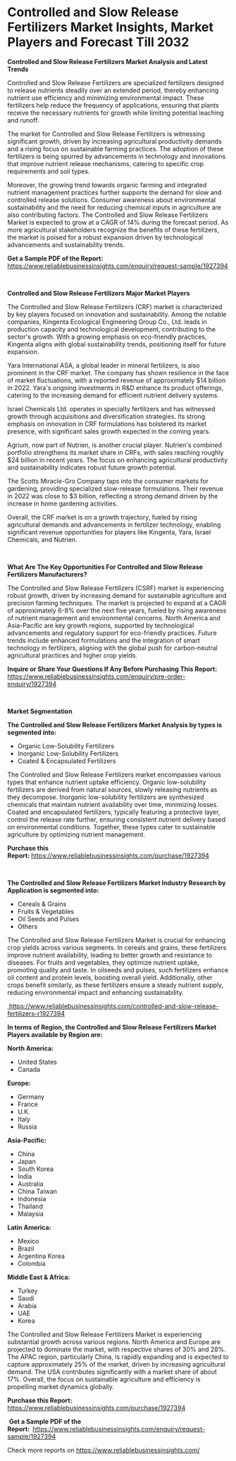 <p><h1>Controlled and Slow Release Fertilizers Market Insights, Market Players and Forecast Till 2032</h1></p><p><strong>Controlled and Slow Release Fertilizers Market Analysis and Latest Trends</strong></p>
<p><p>Controlled and Slow Release Fertilizers are specialized fertilizers designed to release nutrients steadily over an extended period, thereby enhancing nutrient use efficiency and minimizing environmental impact. These fertilizers help reduce the frequency of applications, ensuring that plants receive the necessary nutrients for growth while limiting potential leaching and runoff.</p><p>The market for Controlled and Slow Release Fertilizers is witnessing significant growth, driven by increasing agricultural productivity demands and a rising focus on sustainable farming practices. The adoption of these fertilizers is being spurred by advancements in technology and innovations that improve nutrient release mechanisms, catering to specific crop requirements and soil types. </p><p>Moreover, the growing trend towards organic farming and integrated nutrient management practices further supports the demand for slow and controlled release solutions. Consumer awareness about environmental sustainability and the need for reducing chemical inputs in agriculture are also contributing factors. The Controlled and Slow Release Fertilizers Market is expected to grow at a CAGR of 14% during the forecast period. As more agricultural stakeholders recognize the benefits of these fertilizers, the market is poised for a robust expansion driven by technological advancements and sustainability trends.</p></p>
<p><strong>Get a Sample PDF of the Report:&nbsp;</strong> <a href="https://www.reliablebusinessinsights.com/enquiry/request-sample/1927394?utm_campaign=1877&utm_medium=2&utm_source=Github&utm_content=ia&utm_term=15012025&utm_id=controlled-and-slow-release-fertilizers">https://www.reliablebusinessinsights.com/enquiry/request-sample/1927394</a></p>
<p>&nbsp;</p>
<p><strong>Controlled and Slow Release Fertilizers Major Market Players</strong></p>
<p><p>The Controlled and Slow Release Fertilizers (CRF) market is characterized by key players focused on innovation and sustainability. Among the notable companies, Kingenta Ecological Engineering Group Co., Ltd. leads in production capacity and technological development, contributing to the sector's growth. With a growing emphasis on eco-friendly practices, Kingenta aligns with global sustainability trends, positioning itself for future expansion.</p><p>Yara International ASA, a global leader in mineral fertilizers, is also prominent in the CRF market. The company has shown resilience in the face of market fluctuations, with a reported revenue of approximately $14 billion in 2022. Yara's ongoing investments in R&D enhance its product offerings, catering to the increasing demand for efficient nutrient delivery systems.</p><p>Israel Chemicals Ltd. operates in specialty fertilizers and has witnessed growth through acquisitions and diversification strategies. Its strong emphasis on innovation in CRF formulations has bolstered its market presence, with significant sales growth expected in the coming years.</p><p>Agrium, now part of Nutrien, is another crucial player. Nutrien's combined portfolio strengthens its market share in CRFs, with sales reaching roughly $24 billion in recent years. The focus on enhancing agricultural productivity and sustainability indicates robust future growth potential.</p><p>The Scotts Miracle-Gro Company taps into the consumer markets for gardening, providing specialized slow-release formulations. Their revenue in 2022 was close to $3 billion, reflecting a strong demand driven by the increase in home gardening activities.</p><p>Overall, the CRF market is on a growth trajectory, fueled by rising agricultural demands and advancements in fertilizer technology, enabling significant revenue opportunities for players like Kingenta, Yara, Israel Chemicals, and Nutrien.</p></p>
<p>&nbsp;</p>
<p><strong>What Are The Key Opportunities For Controlled and Slow Release Fertilizers Manufacturers?</strong></p>
<p><p>The Controlled and Slow Release Fertilizers (CSRF) market is experiencing robust growth, driven by increasing demand for sustainable agriculture and precision farming techniques. The market is projected to expand at a CAGR of approximately 6-8% over the next five years, fueled by rising awareness of nutrient management and environmental concerns. North America and Asia-Pacific are key growth regions, supported by technological advancements and regulatory support for eco-friendly practices. Future trends include enhanced formulations and the integration of smart technology in fertilizers, aligning with the global push for carbon-neutral agricultural practices and higher crop yields.</p></p>
<p><strong>Inquire or Share Your Questions If Any Before Purchasing This Report:</strong> <a href="https://www.reliablebusinessinsights.com/enquiry/pre-order-enquiry/1927394?utm_campaign=1877&utm_medium=2&utm_source=Github&utm_content=ia&utm_term=15012025&utm_id=controlled-and-slow-release-fertilizers">https://www.reliablebusinessinsights.com/enquiry/pre-order-enquiry/1927394</a></p>
<p>&nbsp;</p>
<p><strong>Market Segmentation</strong></p>
<p><strong>The Controlled and Slow Release Fertilizers Market Analysis by types is segmented into:</strong></p>
<p><ul><li>Organic Low-Solubility Fertilizers</li><li>Inorganic Low-Solubility Fertilizers</li><li>Coated & Encapsulated Fertilizers</li></ul></p>
<p><p>The Controlled and Slow Release Fertilizers market encompasses various types that enhance nutrient uptake efficiency. Organic low-solubility fertilizers are derived from natural sources, slowly releasing nutrients as they decompose. Inorganic low-solubility fertilizers are synthesized chemicals that maintain nutrient availability over time, minimizing losses. Coated and encapsulated fertilizers, typically featuring a protective layer, control the release rate further, ensuring consistent nutrient delivery based on environmental conditions. Together, these types cater to sustainable agriculture by optimizing nutrient management.</p></p>
<p><strong>Purchase this Report:&nbsp;</strong><a href="https://www.reliablebusinessinsights.com/purchase/1927394?utm_campaign=1877&utm_medium=2&utm_source=Github&utm_content=ia&utm_term=15012025&utm_id=controlled-and-slow-release-fertilizers">https://www.reliablebusinessinsights.com/purchase/1927394</a></p>
<p>&nbsp;</p>
<p><strong>The Controlled and Slow Release Fertilizers Market Industry Research by Application is segmented into:</strong></p>
<p><ul><li>Cereals & Grains</li><li>Fruits & Vegetables</li><li>Oil Seeds and Pulses</li><li>Others</li></ul></p>
<p><p>The Controlled and Slow Release Fertilizers Market is crucial for enhancing crop yields across various segments. In cereals and grains, these fertilizers improve nutrient availability, leading to better growth and resistance to diseases. For fruits and vegetables, they optimize nutrient uptake, promoting quality and taste. In oilseeds and pulses, such fertilizers enhance oil content and protein levels, boosting overall yield. Additionally, other crops benefit similarly, as these fertilizers ensure a steady nutrient supply, reducing environmental impact and enhancing sustainability.</p></p>
<p><a href="https://www.reliablebusinessinsights.com/controlled-and-slow-release-fertilizers-r1927394?utm_campaign=1877&utm_medium=2&utm_source=Github&utm_content=ia&utm_term=15012025&utm_id=controlled-and-slow-release-fertilizers">&nbsp;https://www.reliablebusinessinsights.com/controlled-and-slow-release-fertilizers-r1927394</a></p>
<p><strong>In terms of Region, the Controlled and Slow Release Fertilizers Market Players available by Region are:</strong></p>
<p>
    <p> <strong> North America: </strong>
        <ul>
            <li>United States</li>
            <li>Canada</li>
        </ul>
        </p> 
    <p> <strong> Europe: </strong>
        <ul>
            <li>Germany</li>
            <li>France</li>
            <li>U.K.</li>
            <li>Italy</li>
            <li>Russia</li>
        </ul>
        </p> 
    <p> <strong> Asia-Pacific: </strong>
        <ul>
            <li>China</li>
            <li>Japan</li>
            <li>South Korea</li>
            <li>India</li>
            <li>Australia</li>
            <li>China Taiwan</li>
            <li>Indonesia</li>
            <li>Thailand</li>
            <li>Malaysia</li>
        </ul>
        </p> 
    <p> <strong> Latin America: </strong>
        <ul>
            <li>Mexico</li>
            <li>Brazil</li>
            <li>Argentina Korea</li>
            <li>Colombia</li>
        </ul>
        </p> 
    <p> <strong> Middle East & Africa: </strong>
        <ul>
            <li>Turkey</li>
            <li>Saudi</li>
            <li>Arabia</li>
            <li>UAE</li>
            <li>Korea</li>
        </ul>
    </p>
    </p>
<p><p>The Controlled and Slow Release Fertilizers Market is experiencing substantial growth across various regions. North America and Europe are projected to dominate the market, with respective shares of 30% and 28%. The APAC region, particularly China, is rapidly expanding and is expected to capture approximately 25% of the market, driven by increasing agricultural demand. The USA contributes significantly with a market share of about 17%. Overall, the focus on sustainable agriculture and efficiency is propelling market dynamics globally.</p></p>
<p><strong>Purchase this Report: </strong><a href="https://www.reliablebusinessinsights.com/purchase/1927394?utm_campaign=1877&utm_medium=2&utm_source=Github&utm_content=ia&utm_term=15012025&utm_id=controlled-and-slow-release-fertilizers">https://www.reliablebusinessinsights.com/purchase/1927394</a></p>
<p>&nbsp;<strong>Get a Sample PDF of the Report:&nbsp;&nbsp;</strong><a href="https://www.reliablebusinessinsights.com/enquiry/request-sample/1927394?utm_campaign=1877&utm_medium=2&utm_source=Github&utm_content=ia&utm_term=15012025&utm_id=controlled-and-slow-release-fertilizers">https://www.reliablebusinessinsights.com/enquiry/request-sample/1927394</a></p>
<p><strong></strong></p>
<p>Check more reports on <a href="https://www.reliablebusinessinsights.com/?utm_campaign=1877&utm_medium=2&utm_source=Github&utm_content=ia&utm_term=15012025&utm_id=controlled-and-slow-release-fertilizers">https://www.reliablebusinessinsights.com/</a></p>